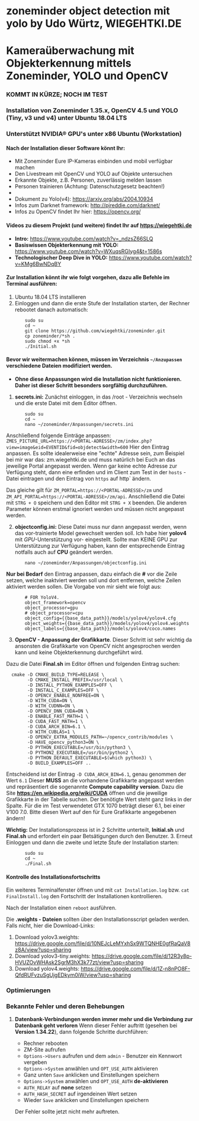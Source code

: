 # zoneminder object detection mit yolo by Udo Würtz, WIEGEHTKI.DE
# Kameraüberwachung mit Objekterkennung mittels Zoneminder, YOLO und OpenCV
### KOMMT IN KÜRZE; NOCH IM TEST
### Installation von Zoneminder 1.35.x, OpenCV 4.5 und YOLO (Tiny, v3 und v4) unter Ubuntu 18.04 LTS
### Unterstützt NVIDIA® GPU's unter x86 Ubuntu (Workstation)

#### Nach der Installation dieser Software könnt Ihr:
* Mit Zoneminder Eure IP-Kameras einbinden und mobil verfügbar machen
* Den Livestream mit OpenCV und YOLO auf Objekte untersuchen
* Erkannte Objekte, z.B. Personen, zuverlässig melden lassen
* Personen trainieren (Achtung: Datenschutzgesetz beachten!)
*
* Dokument zu Yolo(v4): https://arxiv.org/abs/2004.10934
* Infos zum Darknet framework: http://pjreddie.com/darknet/
* Infos zu OpenCV findet Ihr hier: https://opencv.org/


#### Videos zu diesem Projekt (und weitere) findet Ihr auf https://wiegehtki.de
* **Intro:** https://www.youtube.com/watch?v=_ndzsZ66SLQ
* **Basiswissen Objekterkennung mit YOLO:** https://www.youtube.com/watch?v=WXuqsRGIyg4&t=1586s
* **Technologischer Deep Dive in YOLO:** https://www.youtube.com/watch?v=KMg6BwNDqBY

#### Zur Installation könnt ihr wie folgt vorgehen, dazu alle Befehle im Terminal ausführen:

1.  Ubuntu 18.04 LTS installieren
2.  Einloggen und dann die erste Stufe der Installation starten, der Rechner rebootet danach automatisch:
```
       sudo su
	   cd ~
       git clone https://github.com/wiegehtki/zoneminder.git
       cp zoneminder/*sh .
       sudo chmod +x *sh
       ./Initial.sh      
```

#### Bevor wir weitermachen können, müssen im Verzeichnis `~/Anzupassen` verschiedene Dateien modifiziert werden.
* **Ohne diese Anpassungen wird die Installation nicht funktionieren. Daher ist dieser Schritt besonders sorgfältig durchzuführen.**

1. **secrets.ini:**  Zunächst einloggen, in das /root - Verzeichnis wechseln und die erste Datei mit dem Editor öffnen.
```
       sudo su
       cd ~
       nano ~/zoneminder/Anpassungen/secrets.ini
```
Anschließend folgende Einträge anpassen:
`ZMES_PICTURE_URL=https://<PORTAL-ADRESSE>/zm/index.php?view=image&eid=EVENTID&fid=objdetect&width=600` Hier den Eintrag **<PORTAL-ADRESSE>** anpassen. Es sollte idealerweise eine "echte" Adresse sein, zum Beispiel bei mir war das: zm.wiegehtki.de und muss natürlich bei Euch an das jeweilige Portal angepasst werden.
Wenn gar keine echte Adresse zur Verfügung steht, dann eine erfinden und im Client zum Test in der `hosts` - Datei eintragen und den Eintrag von `https` auf http` ändern.

Das gleiche gilt für `ZM_PORTAL=https://<PORTAL-ADRESSE>/zm` und `ZM_API_PORTAL=https://<PORTAL-ADRESSE>/zm/api`. Anschließend die Datei mit `STRG + O` speichern und den Editor mit `STRG + X` beenden. Die anderen Parameter können erstmal ignoriert werden und müssen nicht angepasst werden.


2. **objectconfig.ini:**  Diese Datei muss nur dann angepasst werden, wenn das vor-trainierte Model gewechselt werden soll. Ich habe hier **yolov4** mit *GPU*-Unterstützung vor- eingestellt. Sollte man KEINE GPU zur Unterstützung zur Verfügung haben, kann der entsprechende Eintrag notfalls auch auf **CPU** geändert werden.  
```
       nano ~/zoneminder/Anpassungen/objectconfig.ini
```
**Nur bei Bedarf** den Eintrag anpassen, dazu einfach die **#** vor die Zeile setzen, welche inaktviert werden soll und dort entfernen, welche Zeilen aktiviert werden sollen. Die Vorgabe von mir sieht wie folgt aus:
```
       # FOR YoloV4. 
       object_framework=opencv
       object_processor=gpu 
       # object_processor=cpu
       object_config={{base_data_path}}/models/yolov4/yolov4.cfg
       object_weights={{base_data_path}}/models/yolov4/yolov4.weights
       object_labels={{base_data_path}}/models/yolov4/coco.names
```

3. **OpenCV - Anpassung der Grafikkarte**. Dieser Schritt ist sehr wichtig da ansonsten die Grafikkarte von OpenCV nicht angesprochen werden kann und keine Objekterkennung durchgeführt wird.

Dazu die Datei **Final.sh** im Editor öffnen und folgenden Eintrag suchen:
```
  cmake -D CMAKE_BUILD_TYPE=RELEASE \
        -D CMAKE_INSTALL_PREFIX=/usr/local \
        -D INSTALL_PYTHON_EXAMPLES=OFF \
        -D INSTALL_C_EXAMPLES=OFF \
        -D OPENCV_ENABLE_NONFREE=ON \
        -D WITH_CUDA=ON \
        -D WITH_CUDNN=ON \
        -D OPENCV_DNN_CUDA=ON \
        -D ENABLE_FAST_MATH=1 \
        -D CUDA_FAST_MATH=1 \
        -D CUDA_ARCH_BIN=6.1 \
        -D WITH_CUBLAS=1 \
        -D OPENCV_EXTRA_MODULES_PATH=~/opencv_contrib/modules \
        -D HAVE_opencv_python3=ON \
        -D PYTHON_EXECUTABLE=/usr/bin/python3 \
        -D PYTHON2_EXECUTABLE=/usr/bin/python2 \
        -D PYTHON_DEFAULT_EXECUTABLE=$(which python3) \
        -D BUILD_EXAMPLES=OFF ..
```
Entscheidend ist der Eintrag `-D CUDA_ARCH_BIN=6.1`, genau genommen der Wert `6.1` Dieser **MUSS** an die vorhandene Grafikkarte angepasst werden und repräsentiert die sogenannte **Compute capability version**. Dazu die Site **https://en.wikipedia.org/wiki/CUDA** öffnen und die jeweilige Grafikkarte in der Tabelle suchen. Der benötigte Wert steht ganz links in der Spalte. Für die im Test verwendetet GTX 1070 beträgt dieser 6.1, bei einer V100 7.0. Bitte diesen Wert auf den für Eure Grafikkarte angegebenen ändern!



**Wichtig:** Der Installationsprozess ist in 2 Schritte unterteilt, **Initial.sh** und **Final.sh** und erfordert ein paar Betsätigungen durch den Benutzer.
3.  Erneut Einloggen und dann die zweite und letzte Stufe der Installation starten:
```
       sudo su
	   cd ~
       ./Final.sh  
```


#### Kontrolle des Installationsfortschritts

Ein weiteres Terminalfenster öffnen und mit `cat Installation.log` bzw. `cat FinalInstall.log` den Fortschritt der Installationen kontrollieren.
   
Nach der Installation einen `reboot` ausführen.
  
Die **.weights - Dateien** sollten über den Installationsscript geladen werden.
Falls nicht, hier die Download-Links:

1. Download yolov3.weights: https://drive.google.com/file/d/10NEJcLeMYxhSx9WTQNHE0gfRaQaV8z8A/view?usp=sharing
2. Download yolov3-tiny.weights: https://drive.google.com/file/d/12R3y8p-HVUZOvWHAsk2SgrM3hX3k77zt/view?usp=sharing
3. Download yolov4.weights: https://drive.google.com/file/d/1Z-n8nPO8F-QfdRUFvzuSgUjgEDkym0iW/view?usp=sharing

### Optimierungen

### Bekannte Fehler und deren Behebungen
1. **Datenbank-Verbindungen werden immer mehr und die Verbindung zur Datenbank geht verloren** 
   Wenn dieser Fehler auftritt (gesehen bei **Version 1.34.22**), dann folgende Schritte durchführen:
	* Rechner rebooten
	* ZM-Site aufrufen
	* `Options->Users` aufrufen und dem `admin` - Benutzer ein Kennwort vergeben
	* `Options->System` anwählen und `OPT_USE_AUTH` aktivieren
	* Ganz unten `Save` anklicken und Einstellungen speichern
	* `Options->System` anwählen und `OPT_USE_AUTH` **de-aktivieren**
	* `AUTH_RELAY` auf **none** setzen
	* `AUTH_HASH_SECRET` auf irgendeinen Wert setzen
	* Wieder `Save` anklicken und Einstellungen speichern
	
	Der Fehler sollte jetzt nicht mehr auftreten.
	


